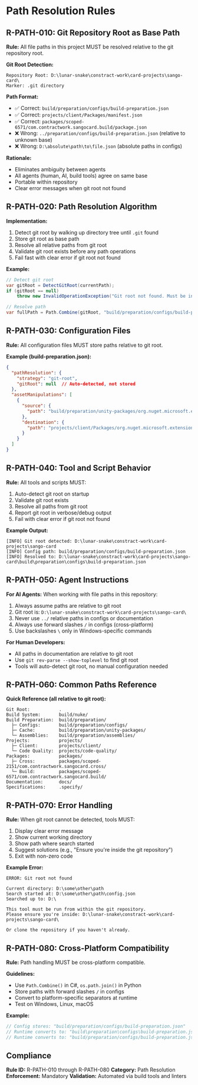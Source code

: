 # Path Resolution Rules

## R-PATH-010: Git Repository Root as Base Path

**Rule:** All file paths in this project MUST be resolved relative to the git repository root.

**Git Root Detection:**

```
Repository Root: D:\lunar-snake\constract-work\card-projects\sango-card\
Marker: .git directory
```

**Path Format:**

- ✅ Correct: `build/preparation/configs/build-preparation.json`
- ✅ Correct: `projects/client/Packages/manifest.json`
- ✅ Correct: `packages/scoped-6571/com.contractwork.sangocard.build/package.json`
- ❌ Wrong: `../preparation/configs/build-preparation.json` (relative to unknown base)
- ❌ Wrong: `D:\absolute\path\to\file.json` (absolute paths in configs)

**Rationale:**

- Eliminates ambiguity between agents
- All agents (human, AI, build tools) agree on same base
- Portable within repository
- Clear error messages when git root not found

## R-PATH-020: Path Resolution Algorithm

**Implementation:**

1. Detect git root by walking up directory tree until `.git` found
2. Store git root as base path
3. Resolve all relative paths from git root
4. Validate git root exists before any path operations
5. Fail fast with clear error if git root not found

**Example:**

```csharp
// Detect git root
var gitRoot = DetectGitRoot(currentPath);
if (gitRoot == null)
    throw new InvalidOperationException("Git root not found. Must be inside repository.");

// Resolve path
var fullPath = Path.Combine(gitRoot, "build/preparation/configs/build-preparation.json");
```

## R-PATH-030: Configuration Files

**Rule:** All configuration files MUST store paths relative to git root.

**Example (build-preparation.json):**

```json
{
  "pathResolution": {
    "strategy": "git-root",
    "gitRoot": null  // Auto-detected, not stored
  },
  "assetManipulations": [
    {
      "source": {
        "path": "build/preparation/unity-packages/org.nuget.microsoft.extensions.logging@xxx"
      },
      "destination": {
        "path": "projects/client/Packages/org.nuget.microsoft.extensions.logging@xxx"
      }
    }
  ]
}
```

## R-PATH-040: Tool and Script Behavior

**Rule:** All tools and scripts MUST:

1. Auto-detect git root on startup
2. Validate git root exists
3. Resolve all paths from git root
4. Report git root in verbose/debug output
5. Fail with clear error if git root not found

**Example Output:**

```
[INFO] Git root detected: D:\lunar-snake\constract-work\card-projects\sango-card
[INFO] Config path: build/preparation/configs/build-preparation.json
[INFO] Resolved to: D:\lunar-snake\constract-work\card-projects\sango-card\build\preparation\configs\build-preparation.json
```

## R-PATH-050: Agent Instructions

**For AI Agents:**
When working with file paths in this repository:

1. Always assume paths are relative to git root
2. Git root is: `D:\lunar-snake\constract-work\card-projects\sango-card\`
3. Never use `../` relative paths in configs or documentation
4. Always use forward slashes `/` in configs (cross-platform)
5. Use backslashes `\` only in Windows-specific commands

**For Human Developers:**

- All paths in documentation are relative to git root
- Use `git rev-parse --show-toplevel` to find git root
- Tools will auto-detect git root, no manual configuration needed

## R-PATH-060: Common Paths Reference

**Quick Reference (all relative to git root):**

```
Git Root:           .
Build System:       build/nuke/
Build Preparation:  build/preparation/
  ├─ Configs:       build/preparation/configs/
  ├─ Cache:         build/preparation/unity-packages/
  └─ Assemblies:    build/preparation/assemblies/
Projects:           projects/
  ├─ Client:        projects/client/
  └─ Code Quality:  projects/code-quality/
Packages:           packages/
  ├─ Cross:         packages/scoped-2151/com.contractwork.sangocard.cross/
  └─ Build:         packages/scoped-6571/com.contractwork.sangocard.build/
Documentation:      docs/
Specifications:     .specify/
```

## R-PATH-070: Error Handling

**Rule:** When git root cannot be detected, tools MUST:

1. Display clear error message
2. Show current working directory
3. Show path where search started
4. Suggest solutions (e.g., "Ensure you're inside the git repository")
5. Exit with non-zero code

**Example Error:**

```
ERROR: Git root not found

Current directory: D:\some\other\path
Search started at: D:\some\other\path\config.json
Searched up to: D:\

This tool must be run from within the git repository.
Please ensure you're inside: D:\lunar-snake\constract-work\card-projects\sango-card\

Or clone the repository if you haven't already.
```

## R-PATH-080: Cross-Platform Compatibility

**Rule:** Path handling MUST be cross-platform compatible.

**Guidelines:**

- Use `Path.Combine()` in C#, `os.path.join()` in Python
- Store paths with forward slashes `/` in configs
- Convert to platform-specific separators at runtime
- Test on Windows, Linux, macOS

**Example:**

```csharp
// Config stores: "build/preparation/configs/build-preparation.json"
// Runtime converts to: "build\preparation\configs\build-preparation.json" (Windows)
// Runtime converts to: "build/preparation/configs/build-preparation.json" (Linux/macOS)
```

## Compliance

**Rule ID:** R-PATH-010 through R-PATH-080
**Category:** Path Resolution
**Enforcement:** Mandatory
**Validation:** Automated via build tools and linters

